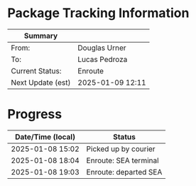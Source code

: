 # Package Tracking Information

| Summary           |                          |
|-------------------|--------------------------|
| From:             | Douglas Urner            |
| To:               | Lucas Pedroza            |
| Current Status:   | Enroute                  |
| Next Update (est) | 2025-01-09 12:11

# Progress

| Date/Time (local) | Status                   |
|-------------------|--------------------------|
| 2025-01-08 15:02  | Picked up by courier     |
| 2025-01-08 18:04  | Enroute: SEA terminal    |
| 2025-01-08 19:03  | Enroute: departed SEA    |
